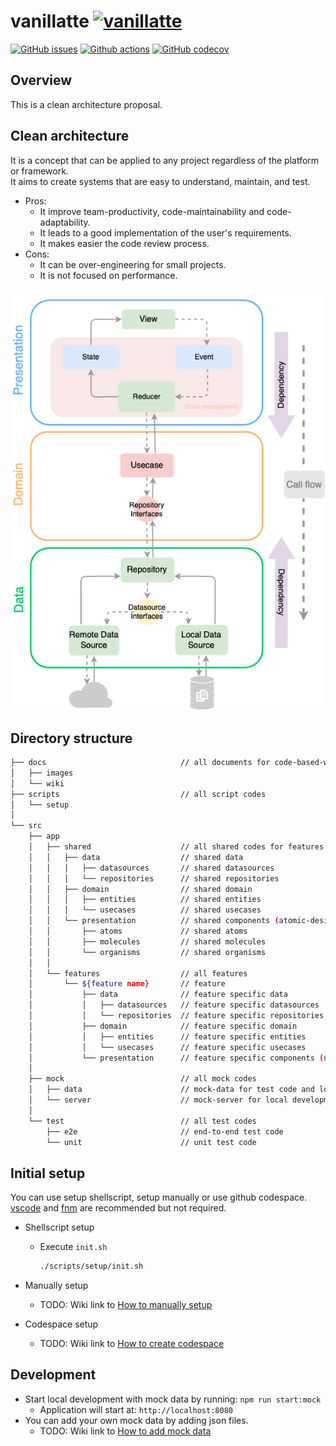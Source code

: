 # vanillatte [![vanillatte](https://img.shields.io/badge/---.svg?style=flat&color=fffff4&label=🍦%20vanillatte&labelColor=fffff4)](https://github.com/users/ochairo/projects/5)

[![GitHub issues](https://img.shields.io/github/issues/ochairo/vanillatte?style=plastic&logo=github&logoColor=f2f2f2&label=issues&labelColor=262626)](https://github.com/ochairo/vanillatte/issues)
[![Github actions](https://img.shields.io/github/actions/workflow/status/ochairo/vanillatte/main.yml?branch=development&style=plastic&logo=github&logoColor=f2f2f2&label=ci&labelColor=262626)](https://github.com/ochairo/vanillatte/actions/workflows/main.yml)
[![GitHub codecov](https://img.shields.io/codecov/c/github/ochairo/vanillatte?style=plastic&logo=codecov&logoColor=f2f2f2&label=coverage&labelColor=262626)](#)

## Overview

This is a clean architecture proposal.

## Clean architecture

It is a concept that can be applied to any project regardless of the platform or framework.<br />
It aims to create systems that are easy to understand, maintain, and test.

- Pros:
  - It improve team-productivity, code-maintainability and code-adaptability.
  - It leads to a good implementation of the user's requirements.
  - It makes easier the code review process.
- Cons:
  - It can be over-engineering for small projects.
  - It is not focused on performance.

![architecture](./docs/images/architecture.png)

## Directory structure

```sh
├── docs                              // all documents for code-based-wiki
│   ├── images
│   └── wiki
├── scripts                           // all script codes
│   └── setup
│
└── src
    ├── app
    │   ├── shared                    // all shared codes for features
    │   │   ├── data                  // shared data
    │   │   │   ├── datasources       // shared datasources
    │   │   │   └── repositories      // shared repositories
    │   │   ├── domain                // shared domain
    │   │   │   ├── entities          // shared entities
    │   │   │   └── usecases          // shared usecases
    │   │   └── presentation          // shared components (atomic-design)
    │   │       ├── atoms             // shared atoms
    │   │       ├── molecules         // shared molecules
    │   │       └── organisms         // shared organisms
    │   │
    │   └── features                  // all features
    │       └── ${feature name}       // feature
    │           ├── data              // feature specific data
    │           │   ├── datasources   // feature specific datasources
    │           │   └── repositories  // feature specific repositories
    │           ├── domain            // feature specific domain
    │           │   ├── entities      // feature specific entities
    │           │   └── usecases      // feature specific usecases
    │           └── presentation      // feature specific components (not atomic-design)
    │
    ├── mock                          // all mock codes
    │   ├── data                      // mock-data for test code and local server
    │   └── server                    // mock-server for local development
    │
    └── test                          // all test codes
        ├── e2e                       // end-to-end test code
        └── unit                      // unit test code
```

## Initial setup

You can use setup shellscript, setup manually or use github codespace.<br />
[vscode](https://github.com/microsoft/vscode) and [fnm](https://github.com/Schniz/fnm?tab=readme-ov-file#readme) are recommended but not required.

- Shellscript setup

  - Execute `init.sh`

    ```bash
    ./scripts/setup/init.sh
    ```

- Manually setup

  - TODO: Wiki link to [How to manually setup]()

- Codespace setup
  - TODO: Wiki link to [How to create codespace]()

## Development

- Start local development with mock data by running: `npm run start:mock`
  - Application will start at: `http://localhost:8080`
- You can add your own mock data by adding json files.
  - TODO: Wiki link to [How to add mock data]()
